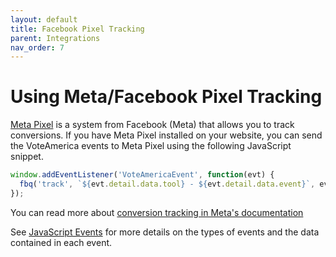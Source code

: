```yaml
---
layout: default
title: Facebook Pixel Tracking
parent: Integrations
nav_order: 7
---
```


# Using Meta/Facebook Pixel Tracking

[Meta Pixel](https://developers.facebook.com/docs/meta-pixel) is a system from Facebook (Meta) that allows you to track conversions. If you have Meta Pixel installed on your website, you can send the VoteAmerica events to Meta Pixel using the following JavaScript snippet.

```js
window.addEventListener('VoteAmericaEvent', function(evt) {
  fbq('track', `${evt.detail.data.tool} - ${evt.detail.data.event}`, evt.detail.data);
});
```

You can read more about [conversion tracking in Meta's documentation](https://developers.facebook.com/docs/meta-pixel/implementation/conversion-tracking)

See [JavaScript Events](../events) for more details on the types of events and the data contained in each event.

